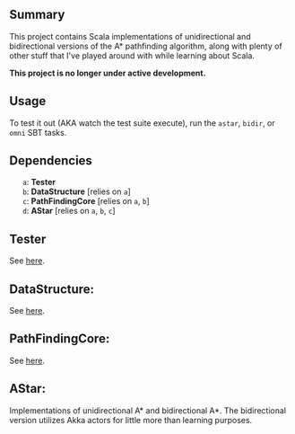 ## Summary

This project contains Scala implementations of unidirectional and bidirectional versions of the A* pathfinding algorithm, along with plenty of other stuff that I've played around with while learning about Scala.

**This project is no longer under active development.**

## Usage

To test it out (AKA watch the test suite execute), run the `astar`, `bidir`, or `omni` SBT tasks.

## Dependencies

&nbsp;&nbsp;&nbsp;&nbsp;&nbsp;&nbsp;`a`: **Tester**<br>
&nbsp;&nbsp;&nbsp;&nbsp;&nbsp;&nbsp;`b`: **DataStructure** [relies on `a`]<br>
&nbsp;&nbsp;&nbsp;&nbsp;&nbsp;&nbsp;`c`: **PathFindingCore** [relies on `a`, `b`]<br>
&nbsp;&nbsp;&nbsp;&nbsp;&nbsp;&nbsp;`d`: **AStar** [relies on `a`, `b`, `c`]

## Tester
See [here](https://github.com/TheBizzle/Tester).

## DataStructure:
See [here](https://github.com/TheBizzle/DataStructure).

## PathFindingCore:
See [here](https://github.com/TheBizzle/PathFindingCore).

## AStar:
Implementations of unidirectional A* and bidirectional A*.  The bidirectional version utilizes Akka actors for little more than learning purposes.
